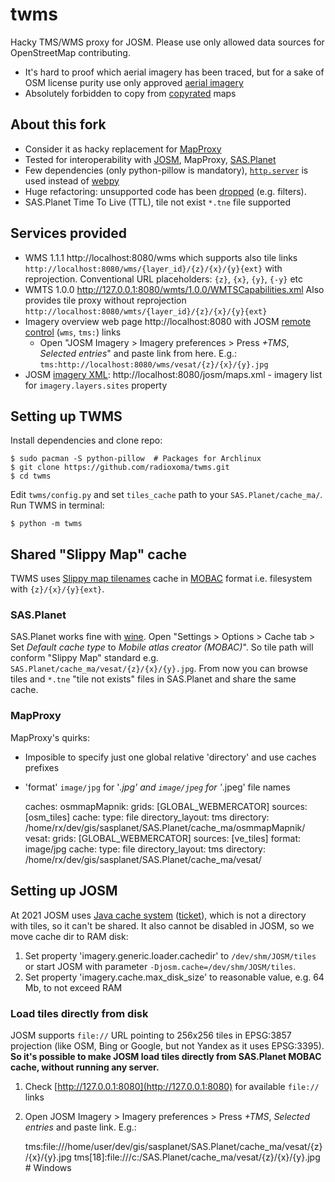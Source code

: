 # twms

Hacky TMS/WMS proxy for JOSM. Please use only allowed data sources for OpenStreetMap contributing.

* It's hard to proof which aerial imagery has been traced, but for a sake of OSM license purity use only approved [aerial imagery](https://wiki.openstreetmap.org/wiki/Aerial_imagery)
* Absolutely forbidden to copy from [copyrated](https://wiki.openstreetmap.org/wiki/Copyright) maps


## About this fork

* Consider it as hacky replacement for [MapProxy](https://wiki.openstreetmap.org/wiki/MapProxy)
* Tested for interoperability with [JOSM](https://josm.openstreetmap.de/), MapProxy, [SAS.Planet](http://www.sasgis.org/sasplaneta/)
* Few dependencies (only python-pillow is mandatory), [`http.server`](https://docs.python.org/3/library/http.server.html) is used instead of [webpy](https://webpy.org/)
* Huge refactoring: unsupported code has been [dropped](https://github.com/radioxoma/twms/commit/8a3a6bc6e562f5aeea480399c2bd00c345d34a12) (e.g. filters).
* SAS.Planet Time To Live (TTL), tile not exist `*.tne` file supported


## Services provided

* WMS 1.1.1 http://localhost:8080/wms which supports also tile links `http://localhost:8080/wms/{layer_id}/{z}/{x}/{y}{ext}` with reprojection. Conventional URL placeholders: `{z}`, `{x}`, `{y}`, `{-y}` etc
* WMTS 1.0.0 http://127.0.0.1:8080/wmts/1.0.0/WMTSCapabilities.xml Also provides tile proxy without reprojection `http://localhost:8080/wmts/{layer_id}/{z}/{x}/{y}{ext}`
* Imagery overview web page http://localhost:8080 with JOSM [remote control](https://josm.openstreetmap.de/wiki/Help/RemoteControlCommands) (`wms`, `tms:`) links
    * Open "JOSM Imagery > Imagery preferences > Press *+TMS*, *Selected entries*" and paste link from here. E.g.: `tms:http://localhost:8080/wms/vesat/{z}/{x}/{y}.jpg`
* JOSM [imagery XML](https://josm.openstreetmap.de/wiki/Maps): http://localhost:8080/josm/maps.xml - imagery list for `imagery.layers.sites` property


## Setting up TWMS

Install dependencies and clone repo:

    $ sudo pacman -S python-pillow  # Packages for Archlinux
    $ git clone https://github.com/radioxoma/twms.git
    $ cd twms

Edit `twms/config.py` and set `tiles_cache` path to your `SAS.Planet/cache_ma/`. Run TWMS in terminal:

    $ python -m twms


## Shared "Slippy Map" cache

TWMS uses [Slippy map tilenames](https://wiki.openstreetmap.org/wiki/Slippy_map_tilenames) cache in [MOBAC](https://mobac.sourceforge.io/) format i.e. filesystem with `{z}/{x}/{y}{ext}`.


### SAS.Planet

SAS.Planet works fine with [wine](https://www.winehq.org/). Open "Settings > Options > Cache tab > Set *Default cache type* to *Mobile atlas creator (MOBAC)*". So tile path will conform "Slippy Map" standard e.g. `SAS.Planet/cache_ma/vesat/{z}/{x}/{y}.jpg`. From now you can browse tiles and `*.tne` "tile not exists" files in SAS.Planet and share the same cache.

### MapProxy

MapProxy's quirks:

* Imposible to specify just one global relative 'directory' and use caches prefixes
* 'format' `image/jpg` for '*.jpg' and `image/jpeg` for '*.jpeg' file names

    caches:
      osmmapMapnik:
        grids: [GLOBAL_WEBMERCATOR]
        sources: [osm_tiles]
        cache:
          type: file
          directory_layout: tms
          directory: /home/rx/dev/gis/sasplanet/SAS.Planet/cache_ma/osmmapMapnik/
      vesat:
        grids: [GLOBAL_WEBMERCATOR]
        sources: [ve_tiles]
        format: image/jpg
        cache:
          type: file
          directory_layout: tms
          directory: /home/rx/dev/gis/sasplanet/SAS.Planet/cache_ma/vesat/


## Setting up JOSM

At 2021 JOSM uses [Java cache system](https://commons.apache.org/proper/commons-jcs/) ([ticket](https://josm.openstreetmap.de/ticket/11216)), which is not a directory with tiles, so it can't be shared. It also cannot be disabled in JOSM, so we move cache dir to RAM disk:

1. Set property 'imagery.generic.loader.cachedir' to `/dev/shm/JOSM/tiles` or start JOSM with parameter `-Djosm.cache=/dev/shm/JOSM/tiles`.
2. Set property 'imagery.cache.max_disk_size' to reasonable value, e.g. 64 Mb, to not exceed RAM


### Load tiles directly from disk

JOSM supports `file://` URL pointing to 256x256 tiles in EPSG:3857 projection (like OSM, Bing or Google, but not Yandex as it uses EPSG:3395). **So it's possible to make JOSM load tiles directly from SAS.Planet MOBAC cache, without running any server.**

1. Check [http://127.0.0.1:8080](http://127.0.0.1:8080) for available `file://` links
2. Open JOSM Imagery > Imagery preferences > Press *+TMS*, *Selected entries* and paste link. E.g.:

    tms:file:///home/user/dev/gis/sasplanet/SAS.Planet/cache_ma/vesat/{z}/{x}/{y}.jpg
    tms[18]:file:///c:/SAS.Planet/cache_ma/vesat/{z}/{x}/{y}.jpg  # Windows
